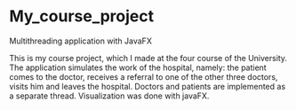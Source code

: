 # My_course_project
Multithreading application with JavaFX

This is my course project, which I made at the four course of the University.
The application simulates the work of the hospital, namely: the patient comes to the doctor, receives a referral to one of the other three doctors, visits him and leaves the hospital. Doctors and patients are implemented as a separate thread. Visualization was done with javaFX.
